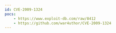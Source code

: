 ```yaml
---
id: CVE-2009-1324
pocs:
    - https://www.exploit-db.com/raw/8412
    - https://github.com/war4uthor/CVE-2009-1324
---
```

